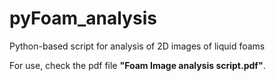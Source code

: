 # pyFoam_analysis
Python-based script for analysis of 2D images of liquid foams

For use, check the pdf file **"Foam Image analysis script.pdf"**. 

